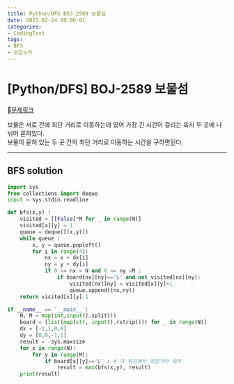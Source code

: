 ```yaml
---
title: Python/DFS BOJ-2589 보물섬
date: 2022-02-24 00:00:01
categories:
- CodingTest
tags:
- BFS
- 오답노트
---
```


# [Python/DFS] BOJ-2589 보물섬

📌[문제링크](https://www.acmicpc.net/problem/2589) 

보물은 서로 간에 최단 거리로 이동하는데 있어 가장 긴 시간이 걸리는 육지 두 곳에 나뉘어 묻혀있다.<br>보물이 묻혀 있는 두 곳 간의 최단 거리로 이동하는 시간을 구하면된다. 

---

## BFS solution
```python
import sys
from collections import deque
input = sys.stdin.readline

def bfs(x,y) :
    visited = [[False]*M for _ in range(N)]
    visited[x][y] = 1
    queue = deque([(x,y)])
    while queue :
        x, y = queue.popleft()
        for i in range(4):
            nx = x + dx[i]
            ny = y + dy[i]
            if 0 <= nx < N and 0 <= ny <M :
                if board[nx][ny]=='L' and not visited[nx][ny]:
                    visited[nx][ny] = visited[x][y]+1
                    queue.append((nx,ny))
    return visited[x][y]-1

if __name__ == '__main__':
    N, M = map(int,input().split())
    board = [list(map(str, input().rstrip())) for _ in range(N)]
    dx = [-1,1,0,0]
    dy = [0,0,-1,1]
    result = -sys.maxsize
    for x in range(N):
        for y in range(M):
            if board[x][y]=='L' : # 각 위치에서 최장거리 체크
                result = max(bfs(x,y), result)
    print(result)

```
